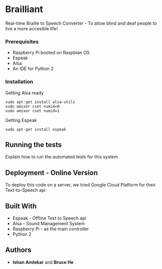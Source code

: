 # Brailliant

Real-time Braille to Speech Converter - To allow blind and deaf people to live a more accesible life!

### Prerequisites

* Raspberry Pi booted on Raspbian OS
* Espeak
* Alsa
* An IDE for Python 2


### Installation


Getting Alsa ready
```
sudo apt-get install alsa-utils
sudo amixer cset numid=0
sudo amixer cset numid=1
```
Getting Espeak
```
sudo apt-get install espeak
```

## Running the tests

Explain how to run the automated tests for this system


## Deployment - Online Version

To deploy this code on a server, we tried Google Cloud Platform for their Text-to-Speech api

## Built With

* Espeak - Offline Text to Speech api
* Alsa - Sound Management System
* Raspberry Pi - as the main controller
* Python 2


## Authors

* **Ishan Amlekar** and **Bruce He** 